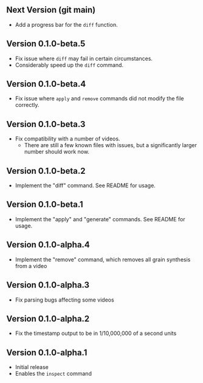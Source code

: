 ## Next Version (git main)

- Add a progress bar for the `diff` function.

## Version 0.1.0-beta.5

- Fix issue where `diff` may fail in certain circumstances.
- Considerably speed up the `diff` command.

## Version 0.1.0-beta.4

- Fix issue where `apply` and `remove` commands did not modify the file correctly.

## Version 0.1.0-beta.3

- Fix compatibility with a number of videos.
  - There are still a few known files with issues, but a significantly larger number should work now.

## Version 0.1.0-beta.2

- Implement the "diff" command. See README for usage.

## Version 0.1.0-beta.1

- Implement the "apply" and "generate" commands. See README for usage.

## Version 0.1.0-alpha.4

- Implement the "remove" command, which removes all grain synthesis from a video

## Version 0.1.0-alpha.3

- Fix parsing bugs affecting some videos

## Version 0.1.0-alpha.2

- Fix the timestamp output to be in 1/10,000,000 of a second units

## Version 0.1.0-alpha.1

- Initial release
- Enables the `inspect` command
